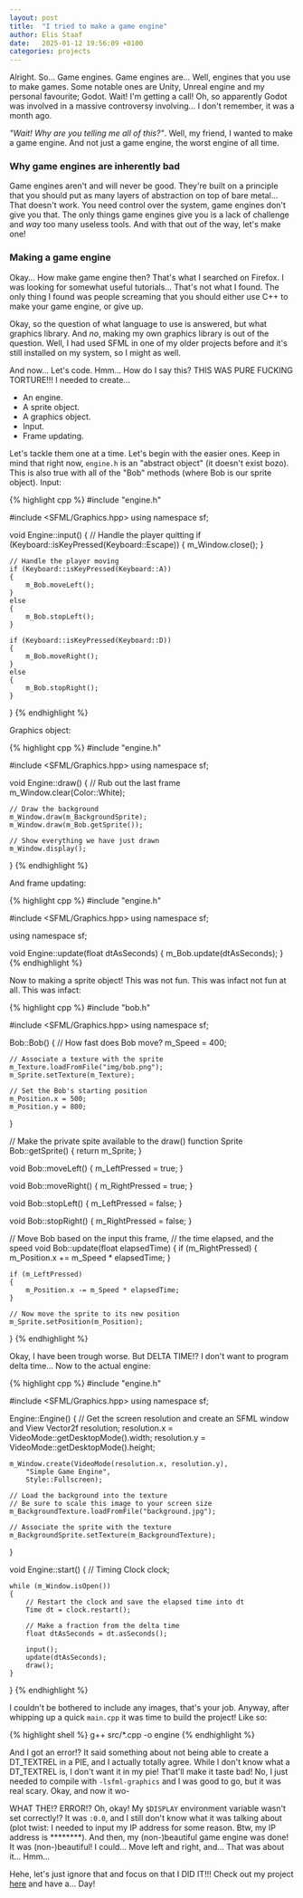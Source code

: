 ```yaml
---
layout: post
title:  "I tried to make a game engine"
author: Elis Staaf
date:   2025-01-12 19:56:09 +0100
categories: projects
---
```


Alright. So... Game engines. Game engines are... Well, engines that
you use to make games. Some notable ones are Unity, Unreal engine
and my personal favourite; Godot. Wait! I'm getting a call! Oh, so
apparently Godot was involved in a massive controversy involving...
I don't remember, it was a month ago.

*"Wait! Why are you telling me all of this?"*. Well, my friend, I
wanted to make a game engine. And not just a game engine, the
worst engine of all time.

### Why game engines are inherently bad
Game engines aren't and will never be good. They're built on a principle that
you should put as many layers of abstraction on top of bare metal... That
doesn't work. You need control over the system, game engines don't give
you that. The only things game engines give you is a lack of challenge
and *way* too many useless tools. And with that out of the way,
let's make one!

### Making a game engine
Okay... How make game engine then? That's what I searched on Firefox.
I was looking for somewhat useful tutorials... That's not what I found.
The only thing I found was people screaming that you should either
use C++ to make your game engine, or give up.

Okay, so the question of what language to use is answered, but what
graphics library. And *no*, making my own graphics library is out
of the question. Well, I had used SFML in one of my older projects
before and it's still installed on my system, so I might as well.

And now... Let's code. Hmm... How do I say this? THIS WAS PURE FUCKING
TORTURE!!! I needed to create...

- An engine.
- A sprite object.
- A graphics object.
- Input.
- Frame updating.

Let's tackle them one at a time. Let's begin with the easier ones.
Keep in mind that right now, `engine.h` is an "abstract object"
(it doesn't exist bozo). This is also true with all of the 
"Bob" methods (where Bob is our sprite object). Input:

{% highlight cpp %}
#include "engine.h"
 
#include <SFML/Graphics.hpp>
using namespace sf;

void Engine::input()
{
    // Handle the player quitting
    if (Keyboard::isKeyPressed(Keyboard::Escape))
    {
        m_Window.close();
    }
 
    // Handle the player moving
    if (Keyboard::isKeyPressed(Keyboard::A))
    {
        m_Bob.moveLeft();
    }
    else
    {
        m_Bob.stopLeft();
    }
 
    if (Keyboard::isKeyPressed(Keyboard::D))
    {
        m_Bob.moveRight();
    }
    else
    {
        m_Bob.stopRight();
    }                       
 
}
{% endhighlight %}

Graphics object:

{% highlight cpp %}
#include "engine.h"

#include <SFML/Graphics.hpp>
using namespace sf;
 
void Engine::draw()
{
    // Rub out the last frame
    m_Window.clear(Color::White);
 
    // Draw the background
    m_Window.draw(m_BackgroundSprite);
    m_Window.draw(m_Bob.getSprite());
 
    // Show everything we have just drawn
    m_Window.display();
}
{% endhighlight %}

And frame updating:

{% highlight cpp %}
#include "engine.h"

#include <SFML/Graphics.hpp>
using namespace sf;
 
using namespace sf;
 
void Engine::update(float dtAsSeconds)
{
    m_Bob.update(dtAsSeconds);
}
{% endhighlight %}

Now to making a sprite object! This was not fun.
This was infact not fun at all. This was infact:

{% highlight cpp %}
#include "bob.h"

#include <SFML/Graphics.hpp>
using namespace sf;
 
Bob::Bob()
{
    // How fast does Bob move?
    m_Speed = 400;
 
    // Associate a texture with the sprite
    m_Texture.loadFromFile("img/bob.png");
    m_Sprite.setTexture(m_Texture);     
 
    // Set the Bob's starting position
    m_Position.x = 500;
    m_Position.y = 800;
 
}
 
// Make the private spite available to the draw() function
Sprite Bob::getSprite()
{
    return m_Sprite;
}
 
void Bob::moveLeft()
{
    m_LeftPressed = true;
}
 
void Bob::moveRight()
{
    m_RightPressed = true;
}
 
void Bob::stopLeft()
{
    m_LeftPressed = false;
}
 
void Bob::stopRight()
{
    m_RightPressed = false;
}
 
// Move Bob based on the input this frame,
// the time elapsed, and the speed
void Bob::update(float elapsedTime)
{
    if (m_RightPressed)
    {
        m_Position.x += m_Speed * elapsedTime;
    }
 
    if (m_LeftPressed)
    {
        m_Position.x -= m_Speed * elapsedTime;
    }
 
    // Now move the sprite to its new position
    m_Sprite.setPosition(m_Position);   
 
}
{% endhighlight %}

Okay, I have been trough worse. But DELTA TIME!? I don't
want to program delta time... Now to the actual engine:

{% highlight cpp %}
#include "engine.h"

#include <SFML/Graphics.hpp>
using namespace sf;
 
Engine::Engine()
{
    // Get the screen resolution and create an SFML window and View
    Vector2f resolution;
    resolution.x = VideoMode::getDesktopMode().width;
    resolution.y = VideoMode::getDesktopMode().height;
 
    m_Window.create(VideoMode(resolution.x, resolution.y),
        "Simple Game Engine",
        Style::Fullscreen);
 
    // Load the background into the texture
    // Be sure to scale this image to your screen size
    m_BackgroundTexture.loadFromFile("background.jpg");
 
    // Associate the sprite with the texture
    m_BackgroundSprite.setTexture(m_BackgroundTexture);
 
}

void Engine::start()
{
    // Timing
    Clock clock;
 
    while (m_Window.isOpen())
    {
        // Restart the clock and save the elapsed time into dt
        Time dt = clock.restart();
 
        // Make a fraction from the delta time
        float dtAsSeconds = dt.asSeconds();
 
        input();
        update(dtAsSeconds);
        draw();
    }
}
{% endhighlight %}

I couldn't be bothered to include any images, that's your job.
Anyway, after whipping up a quick ``main.cpp`` it was time
to build the project! Like so:

{% highlight shell %}
g++ src/*.cpp -o engine
{% endhighlight %}

And I got an error!? It said something about not being
able to create a DT_TEXTREL in a PIE, and I actually totally
agree. While I don't know what a DT_TEXTREL is, I don't want it
in my pie! That'll make it taste bad! No, I just needed to compile
with ``-lsfml-graphics`` and I was good to go, but it was real
scary. Okay, and now it wo-

WHAT THE!? ERROR!? Oh, okay! My ``$DISPLAY`` environment variable
wasn't set correctly!? It was ``:0.0``, and I still don't know
what it was talking about (plot twist: I needed to input
my IP address for some reason. Btw, my IP address is ********).
And then, my (non-)beautiful game engine was done! It was
(non-)beautiful! I could... Move left and right, and...
That was about it... Hmm...

Hehe, let's just ignore that and focus on that I DID IT!!!
Check out my project [here](https://github.com/ElisStaaf/ngin)
and have a... Day!
